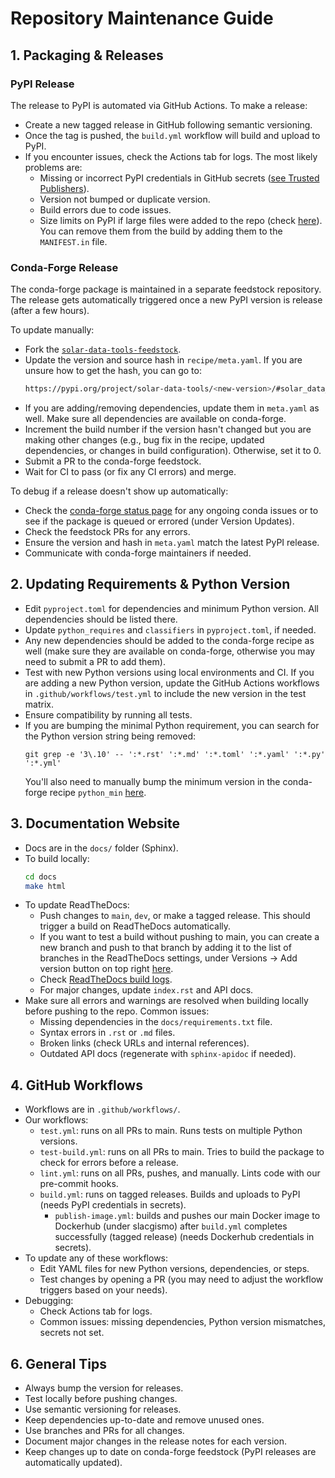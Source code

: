 # Repository Maintenance Guide


## 1. Packaging & Releases

### PyPI Release
The release to PyPI is automated via GitHub Actions. To make a release:
- Create a new tagged release in GitHub following semantic versioning.
- Once the tag is pushed, the `build.yml` workflow will build and upload to PyPI.
- If you encounter issues, check the Actions tab for logs. The most likely problems are:
  - Missing or incorrect PyPI credentials in GitHub secrets ([see Trusted Publishers](https://docs.pypi.org/trusted-publishers/adding-a-publisher/)).
  - Version not bumped or duplicate version.
  - Build errors due to code issues.
  - Size limits on PyPI if large files were added to the repo (check [here](https://pypi.org/help/#file-size-limit)).
    You can remove them from the build by adding them to the `MANIFEST.in` file.

### Conda-Forge Release
The conda-forge package is maintained in a separate feedstock repository. The release gets automatically triggered
once a new PyPI version is release (after a few hours).

To update manually:
- Fork the [`solar-data-tools-feedstock`](https://github.com/conda-forge/solar-data-tools-feedstock/).
- Update the version and source hash in `recipe/meta.yaml`. If you are unsure how to get the hash, you can go to:
  ```sh
  https://pypi.org/project/solar-data-tools/<new-version>/#solar_data_tools-<new_version>-py3-none-any.whl
  ```
- If you are adding/removing dependencies, update them in `meta.yaml` as well. Make sure all dependencies are available on conda-forge.
- Increment the build number if the version hasn't changed but you are making other changes (e.g., bug fix in the recipe,
  updated dependencies, or changes in build configuration). Otherwise, set it to 0.
- Submit a PR to the conda-forge feedstock.
- Wait for CI to pass (or fix any CI errors) and merge.

To debug if a release doesn't show up automatically:
- Check the [conda-forge status page](https://conda-forge.org/status/) for any ongoing conda issues or to see if the package
  is queued or errored (under Version Updates).
- Check the feedstock PRs for any errors.
- Ensure the version and hash in `meta.yaml` match the latest PyPI release.
- Communicate with conda-forge maintainers if needed.


## 2. Updating Requirements & Python Version

- Edit `pyproject.toml` for dependencies and minimum Python version. All dependencies should be listed there.
- Update `python_requires` and `classifiers` in `pyproject.toml`, if needed.
- Any new dependencies should be added to the conda-forge recipe as well (make sure they are available on conda-forge,
  otherwise you may need to submit a PR to add them).
- Test with new Python versions using local environments and CI. If you are adding a new Python version, update the
  GitHub Actions workflows in `.github/workflows/test.yml` to include the new version in the test matrix.
- Ensure compatibility by running all tests.
- If you are bumping the minimal Python requirement, you can search for the Python version string being removed:
  ```shell
  git grep -e '3\.10' -- ':*.rst' ':*.md' ':*.toml' ':*.yaml' ':*.py' ':*.yml'
  ```
  You'll also need to manually bump the minimum version in the conda-forge recipe `python_min` [here](https://github.com/conda-forge/solar-data-tools-feedstock/blob/28218e944067d332223aa0cb90e66ecc235df232/recipe/meta.yaml#L3).


## 3. Documentation Website

- Docs are in the `docs/` folder (Sphinx).
- To build locally:
  ```sh
  cd docs
  make html
  ```
- To update ReadTheDocs:
  - Push changes to `main`, `dev`, or make a tagged release. This should trigger a build on ReadTheDocs automatically.
  - If you want to test a build without pushing to main, you can create a new branch and push to that branch by adding
    it to the list of branches in the ReadTheDocs settings, under Versions -> Add version button on top right
    [here](https://app.readthedocs.org/dashboard/solar-data-tools/version/create/).
  - Check [ReadTheDocs build logs](https://readthedocs.org/projects/solar-data-tools/builds/).
  - For major changes, update `index.rst` and API docs.
- Make sure all errors and warnings are resolved when building locally before pushing to the repo. Common issues:
  - Missing dependencies in the `docs/requirements.txt` file.
  - Syntax errors in `.rst` or `.md` files.
  - Broken links (check URLs and internal references).
  - Outdated API docs (regenerate with `sphinx-apidoc` if needed).


## 4. GitHub Workflows

- Workflows are in `.github/workflows/`.
- Our workflows:
  - `test.yml`: runs on all PRs to main. Runs tests on multiple Python versions.
  - `test-build.yml`: runs on all PRs to main. Tries to build the package to check for errors before a release.
  - `lint.yml`: runs on all PRs, pushes, and manually. Lints code with our pre-commit hooks.
  - `build.yml`: runs on tagged releases. Builds and uploads to PyPI (needs PyPI credentials in secrets).
    - `publish-image.yml`: builds and pushes our main Docker image to Dockerhub (under slacgismo) after `build.yml`
      completes successfully (tagged release) (needs Dockerhub credentials in secrets).
- To update any of these workflows:
  - Edit YAML files for new Python versions, dependencies, or steps.
  - Test changes by opening a PR (you may need to adjust the workflow triggers based on your needs).
- Debugging:
  - Check Actions tab for logs.
  - Common issues: missing dependencies, Python version mismatches, secrets not set.


## 6. General Tips

- Always bump the version for releases.
- Test locally before pushing changes.
- Use semantic versioning for releases.
- Keep dependencies up-to-date and remove unused ones.
- Use branches and PRs for all changes.
- Document major changes in the release notes for each version.
- Keep changes up to date on conda-forge feedstock (PyPI releases are automatically updated).
